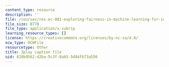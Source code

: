 ```yaml
---
content_type: resource
description: ''
file: /courses/res-ec-001-exploring-fairness-in-machine-learning-for-international-development-spring-2020/828b9562d2ba5c3f8ab55d84fb73a556_zrB6pocJSI8.vtt
file_size: 8778
file_type: application/x-subrip
learning_resource_types: []
license: https://creativecommons.org/licenses/by-nc-sa/4.0/
ocw_type: OCWFile
resourcetype: Other
title: 3play caption file
uid: 828b9562-d2ba-5c3f-8ab5-5d84fb73a556
---
```

